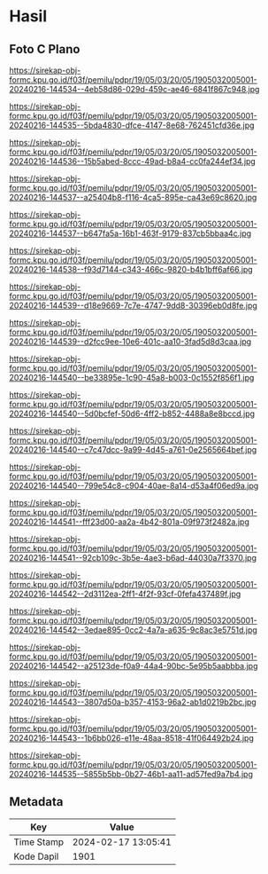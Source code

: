 # Hasil

## Foto C Plano

https://sirekap-obj-formc.kpu.go.id/f03f/pemilu/pdpr/19/05/03/20/05/1905032005001-20240216-144534--4eb58d86-029d-459c-ae46-6841f867c948.jpg

https://sirekap-obj-formc.kpu.go.id/f03f/pemilu/pdpr/19/05/03/20/05/1905032005001-20240216-144535--5bda4830-dfce-4147-8e68-762451cfd36e.jpg

https://sirekap-obj-formc.kpu.go.id/f03f/pemilu/pdpr/19/05/03/20/05/1905032005001-20240216-144536--15b5abed-8ccc-49ad-b8a4-cc0fa244ef34.jpg

https://sirekap-obj-formc.kpu.go.id/f03f/pemilu/pdpr/19/05/03/20/05/1905032005001-20240216-144537--a25404b8-f116-4ca5-895e-ca43e69c8620.jpg

https://sirekap-obj-formc.kpu.go.id/f03f/pemilu/pdpr/19/05/03/20/05/1905032005001-20240216-144537--b647fa5a-16b1-463f-9179-837cb5bbaa4c.jpg

https://sirekap-obj-formc.kpu.go.id/f03f/pemilu/pdpr/19/05/03/20/05/1905032005001-20240216-144538--f93d7144-c343-466c-9820-b4b1bff6af66.jpg

https://sirekap-obj-formc.kpu.go.id/f03f/pemilu/pdpr/19/05/03/20/05/1905032005001-20240216-144539--d18e9669-7c7e-4747-9dd8-30396eb0d8fe.jpg

https://sirekap-obj-formc.kpu.go.id/f03f/pemilu/pdpr/19/05/03/20/05/1905032005001-20240216-144539--d2fcc9ee-10e6-401c-aa10-3fad5d8d3caa.jpg

https://sirekap-obj-formc.kpu.go.id/f03f/pemilu/pdpr/19/05/03/20/05/1905032005001-20240216-144540--be33895e-1c90-45a8-b003-0c1552f856f1.jpg

https://sirekap-obj-formc.kpu.go.id/f03f/pemilu/pdpr/19/05/03/20/05/1905032005001-20240216-144540--5d0bcfef-50d6-4ff2-b852-4488a8e8bccd.jpg

https://sirekap-obj-formc.kpu.go.id/f03f/pemilu/pdpr/19/05/03/20/05/1905032005001-20240216-144540--c7c47dcc-9a99-4d45-a761-0e2565664bef.jpg

https://sirekap-obj-formc.kpu.go.id/f03f/pemilu/pdpr/19/05/03/20/05/1905032005001-20240216-144540--799e54c8-c904-40ae-8a14-d53a4f06ed9a.jpg

https://sirekap-obj-formc.kpu.go.id/f03f/pemilu/pdpr/19/05/03/20/05/1905032005001-20240216-144541--fff23d00-aa2a-4b42-801a-09f973f2482a.jpg

https://sirekap-obj-formc.kpu.go.id/f03f/pemilu/pdpr/19/05/03/20/05/1905032005001-20240216-144541--92cb109c-3b5e-4ae3-b6ad-44030a7f3370.jpg

https://sirekap-obj-formc.kpu.go.id/f03f/pemilu/pdpr/19/05/03/20/05/1905032005001-20240216-144542--2d3112ea-2ff1-4f2f-93cf-0fefa437489f.jpg

https://sirekap-obj-formc.kpu.go.id/f03f/pemilu/pdpr/19/05/03/20/05/1905032005001-20240216-144542--3edae895-0cc2-4a7a-a635-9c8ac3e5751d.jpg

https://sirekap-obj-formc.kpu.go.id/f03f/pemilu/pdpr/19/05/03/20/05/1905032005001-20240216-144542--a25123de-f0a9-44a4-90bc-5e95b5aabbba.jpg

https://sirekap-obj-formc.kpu.go.id/f03f/pemilu/pdpr/19/05/03/20/05/1905032005001-20240216-144543--3807d50a-b357-4153-96a2-ab1d0219b2bc.jpg

https://sirekap-obj-formc.kpu.go.id/f03f/pemilu/pdpr/19/05/03/20/05/1905032005001-20240216-144543--1b6bb026-e11e-48aa-8518-41f064492b24.jpg

https://sirekap-obj-formc.kpu.go.id/f03f/pemilu/pdpr/19/05/03/20/05/1905032005001-20240216-144535--5855b5bb-0b27-46b1-aa11-ad57fed9a7b4.jpg


## Metadata

| Key        | Value               |
| ---------- | ------------------- |
| Time Stamp | 2024-02-17 13:05:41 |
| Kode Dapil | 1901                |



